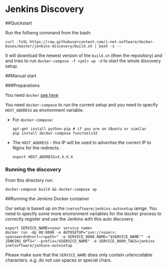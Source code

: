 # Jenkins Discovery

##Quickstart

Run the folliwng command from the bash:

    curl -fsSL https://raw.githubusercontent.com/i-net-software/docker-boxes/master/jenkins-discovery/build.sh | bash -s --

It will download the newest version of the ```build.sh``` (then the repository) and and tries to run ```docker-compose -f <yml> up -d``` to start the whole discovery setup.

##Manual start

###Preparations

You need ```docker``` [see here](https://docs.docker.com/engine/installation/)

You need ```docker-compose``` to run the current setup and you need to specify ```HOST_ADDRESS``` as environment variable.

  * For ```docker-compose```:

		apt-get install python-pip # if you are on Ubuntu or similar
        pip install docker-compose functools32

  * The ```HOST_ADDRESS``` - this IP will be used to advertise the correct IP to Nginx for the redirects.

        export HOST_ADDRESS=X.X.X.X

### Running the discovery

From this directory run:

    docker-compose build && docker-compose up

##Running the Jenkins Docker container

Our setup is based up on the ```inetsoftware/jenkins-autosetup``` iamge. You need to specify some more environment variables for the docker process to correctly register and use the Jenkins with this auto discovery.

	export SERVICE_NAME=<your service name>
	docker run -dp 80:8080 -e AUTOSETUP="svn://<user>:<password>@<url>/<path>" -e SERVICE_8080_NAME="$SERVICE_NAME"" -e JENKINS_OPTS="--prefix=/$SERVICE_NAME" -e SERVICE_8080_TAGS=jenkins inetsoftware/jenkins-autosetup

Please make sure that the ```SERVICE_NAME``` does only contain urlencodable characters. e.g. do not use spaces or special chars.